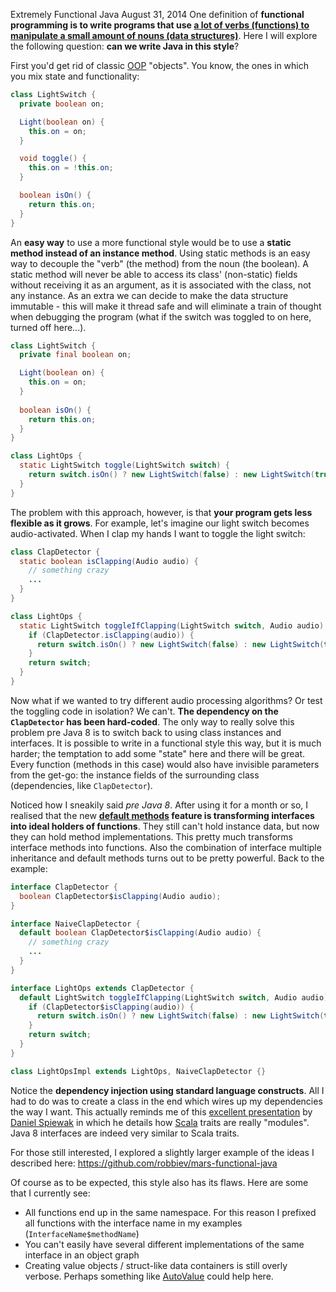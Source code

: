 Extremely Functional Java
August 31, 2014
One definition of **functional programming is to write programs that use [a lot of verbs (functions) to manipulate a small amount of nouns (data structures)](http://steve-yegge.blogspot.co.uk/2006/03/execution-in-kingdom-of-nouns.html)**. Here I will explore the following question: **can we write Java in this style**?

First you'd get rid of classic [OOP](https://en.wikipedia.org/wiki/Object-oriented_programming) "objects". You know, the ones in which you mix state and functionality:

```java
class LightSwitch {
  private boolean on;

  Light(boolean on) {
    this.on = on;
  }

  void toggle() {
    this.on = !this.on;
  }

  boolean isOn() {
    return this.on;
  }
}

```

An **easy way** to use a more functional style would be to use a **static method instead of an instance method**. Using static methods is an easy way to decouple the "verb" (the method) from the noun (the boolean). A static method will never be able to access its class' (non-static) fields without receiving it as an argument, as it is associated with the class, not any instance. As an extra we can decide to make the data structure immutable - this will make it thread safe and will eliminate a train of thought when debugging the program (what if the switch was toggled to on here, turned off here...).

```java
class LightSwitch {
  private final boolean on;

  Light(boolean on) {
    this.on = on;
  }
  
  boolean isOn() {
    return this.on;
  }
}

class LightOps {
  static LightSwitch toggle(LightSwitch switch) {
    return switch.isOn() ? new LightSwitch(false) : new LightSwitch(true);
  }
}

```

The problem with this approach, however, is that **your program gets less flexible as it grows**. For example, let's imagine our light switch becomes audio-activated. When I clap my hands I want to toggle the light switch:

```java
class ClapDetector {
  static boolean isClapping(Audio audio) {
    // something crazy
    ...
  }
}

class LightOps {
  static LightSwitch toggleIfClapping(LightSwitch switch, Audio audio) {
    if (ClapDetector.isClapping(audio)) {
      return switch.isOn() ? new LightSwitch(false) : new LightSwitch(true);
    }
    return switch;
  }
}

```

Now what if we wanted to try different audio processing algorithms? Or test the toggling code in isolation? We can't. **The dependency on the `ClapDetector` has been hard-coded**. The only way to really solve this problem pre Java 8 is to switch back to using class instances and interfaces. It is possible to write in a functional style this way, but it is much harder; the temptation to add some "state" here and there will be great. Every function (methods in this case) would also have invisible parameters from the get-go: the instance fields of the surrounding class (dependencies, like `ClapDetector`).

Noticed how I sneakily said *pre Java 8*. After using it for a month or so, I realised that the new **[default methods](http://docs.oracle.com/javase/tutorial/java/IandI/defaultmethods.html) feature is transforming interfaces into ideal holders of functions**. They still can't hold instance data, but now they can hold method implementations. This pretty much transforms interface methods into functions. Also the combination of interface multiple inheritance and default methods turns out to be pretty powerful. Back to the example:

```java
interface ClapDetector {
  boolean ClapDetector$isClapping(Audio audio);
}

interface NaiveClapDetector {
  default boolean ClapDetector$isClapping(Audio audio) {
    // something crazy
    ...
  }
}

interface LightOps extends ClapDetector {
  default LightSwitch toggleIfClapping(LightSwitch switch, Audio audio) {
    if (ClapDetector$isClapping(audio)) {
      return switch.isOn() ? new LightSwitch(false) : new LightSwitch(true);
    }
    return switch;
  }
}

class LightOpsImpl extends LightOps, NaiveClapDetector {}
```

Notice the **dependency injection using standard language constructs**. All I had to do was to create a class in the end which wires up my dependencies the way I want. This actually reminds me of this [excellent presentation](http://www.infoq.com/presentations/post-functional-scala-clojure-haskell) by [Daniel Spiewak](https://twitter.com/djspiewak) in which he details how [Scala](http://scala-lang.org/) traits are really "modules". Java 8 interfaces are indeed very similar to Scala traits.

For those still interested, I explored a slightly larger example of the ideas I described here: https://github.com/robbiev/mars-functional-java

Of course as to be expected, this style also has its flaws. Here are some that I currently see:

* All functions end up in the same namespace. For this reason I prefixed all functions with the interface name in my examples (`InterfaceName$methodName`)
* You can't easily have several different implementations of the same interface in an object graph
* Creating value objects / struct-like data containers is still overly verbose. Perhaps something like [AutoValue](https://github.com/google/auto/tree/master/value) could help here.
